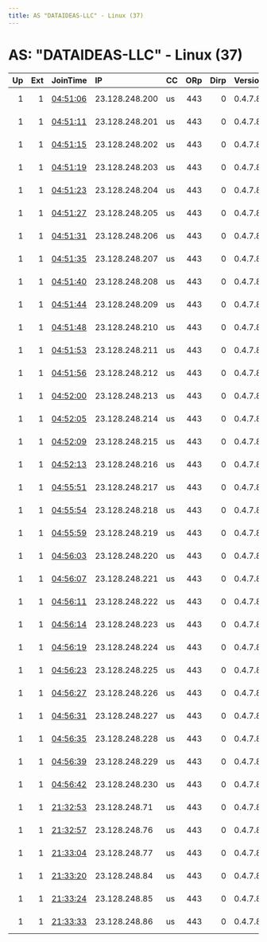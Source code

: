 ```yaml
---
title: AS "DATAIDEAS-LLC" - Linux (37)
---
```


# AS: "DATAIDEAS-LLC" - Linux (37)

|   Up |   Ext | JoinTime                                                                                              | IP             | CC   |   ORp |   Dirp | Version   | Contact                 | Nickname    |   eFamMembers |
|-----:|------:|:------------------------------------------------------------------------------------------------------|:---------------|:-----|------:|-------:|:----------|:------------------------|:------------|--------------:|
|    1 |     1 | [04:51:06](https://nusenu.github.io/OrNetStats/w/relay/2C1B5355D17339318B2B6D12EA85DF3DA887EC82.html) | 23.128.248.200 | us   |   443 |      0 | 0.4.7.8   | ContactInfo email:abuse | DataIdeas   |           109 |
|    1 |     1 | [04:51:11](https://nusenu.github.io/OrNetStats/w/relay/790DE60E442B2AFE1778E6478835E858AF9A61C6.html) | 23.128.248.201 | us   |   443 |      0 | 0.4.7.8   | ContactInfo email:abuse | DataIdeas   |           109 |
|    1 |     1 | [04:51:15](https://nusenu.github.io/OrNetStats/w/relay/7993D3278BF8FD760B30CA86993AE7F8815E42B9.html) | 23.128.248.202 | us   |   443 |      0 | 0.4.7.8   | ContactInfo email:abuse | DataIdeas   |           109 |
|    1 |     1 | [04:51:19](https://nusenu.github.io/OrNetStats/w/relay/6CA51BAB94849B9B93A5D0337231B408B4B53677.html) | 23.128.248.203 | us   |   443 |      0 | 0.4.7.8   | ContactInfo email:abuse | DataIdeas   |           109 |
|    1 |     1 | [04:51:23](https://nusenu.github.io/OrNetStats/w/relay/BA10ED2DD079ADF3EE7ED516ADE1AAB08F380F72.html) | 23.128.248.204 | us   |   443 |      0 | 0.4.7.8   | ContactInfo email:abuse | DataIdeas   |           109 |
|    1 |     1 | [04:51:27](https://nusenu.github.io/OrNetStats/w/relay/32929AE417301330ED76812681E2835D2854CB4B.html) | 23.128.248.205 | us   |   443 |      0 | 0.4.7.8   | ContactInfo email:abuse | DataIdeas   |           109 |
|    1 |     1 | [04:51:31](https://nusenu.github.io/OrNetStats/w/relay/F19D98419C87E36A0B307B85559238DC46C56316.html) | 23.128.248.206 | us   |   443 |      0 | 0.4.7.8   | ContactInfo email:abuse | DataIdeas   |           109 |
|    1 |     1 | [04:51:35](https://nusenu.github.io/OrNetStats/w/relay/DE27998C451749BAFF70350BFE2B456A9A51C6CF.html) | 23.128.248.207 | us   |   443 |      0 | 0.4.7.8   | ContactInfo email:abuse | DataIdeas   |           109 |
|    1 |     1 | [04:51:40](https://nusenu.github.io/OrNetStats/w/relay/7129150E7FC82ED926DAC66C1DDEA51C431A0546.html) | 23.128.248.208 | us   |   443 |      0 | 0.4.7.8   | ContactInfo email:abuse | DataIdeas   |           109 |
|    1 |     1 | [04:51:44](https://nusenu.github.io/OrNetStats/w/relay/36B215B78269CC48630BFDA29C32D122FD264F59.html) | 23.128.248.209 | us   |   443 |      0 | 0.4.7.8   | ContactInfo email:abuse | DataIdeas   |           109 |
|    1 |     1 | [04:51:48](https://nusenu.github.io/OrNetStats/w/relay/F76BEB8A4AC41BF83641E398802FE1ADA6D25310.html) | 23.128.248.210 | us   |   443 |      0 | 0.4.7.8   | ContactInfo email:abuse | DataIdeas   |           109 |
|    1 |     1 | [04:51:53](https://nusenu.github.io/OrNetStats/w/relay/6827E2773B8EB4B7860B7775A90BA9D58D47A3FA.html) | 23.128.248.211 | us   |   443 |      0 | 0.4.7.8   | ContactInfo email:abuse | DataIdeas   |           109 |
|    1 |     1 | [04:51:56](https://nusenu.github.io/OrNetStats/w/relay/F6FC059A5D1CA05CDBB824E854468C3FAB1E6F05.html) | 23.128.248.212 | us   |   443 |      0 | 0.4.7.8   | ContactInfo email:abuse | DataIdeas   |           109 |
|    1 |     1 | [04:52:00](https://nusenu.github.io/OrNetStats/w/relay/E987BDD1AA46DD42FABD8574FAD65A0F835EC30A.html) | 23.128.248.213 | us   |   443 |      0 | 0.4.7.8   | ContactInfo email:abuse | DataIdeas   |           109 |
|    1 |     1 | [04:52:05](https://nusenu.github.io/OrNetStats/w/relay/8B9ED525E7D9D2826E161CA7B44D21B169B9E11C.html) | 23.128.248.214 | us   |   443 |      0 | 0.4.7.8   | ContactInfo email:abuse | DataIdeas   |           109 |
|    1 |     1 | [04:52:09](https://nusenu.github.io/OrNetStats/w/relay/62229827FE1613003C0A2A8763D81C0B170FFAD9.html) | 23.128.248.215 | us   |   443 |      0 | 0.4.7.8   | ContactInfo email:abuse | DataIdeas   |           109 |
|    1 |     1 | [04:52:13](https://nusenu.github.io/OrNetStats/w/relay/A752B83AC8874575F3EAAAE7ACECD01A9E5E6ED7.html) | 23.128.248.216 | us   |   443 |      0 | 0.4.7.8   | ContactInfo email:abuse | DataIdeas   |           109 |
|    1 |     1 | [04:55:51](https://nusenu.github.io/OrNetStats/w/relay/8CFB16AF001A2A77E409EF051C0431D0524295E1.html) | 23.128.248.217 | us   |   443 |      0 | 0.4.7.8   | ContactInfo email:abuse | DataIdeas   |           109 |
|    1 |     1 | [04:55:54](https://nusenu.github.io/OrNetStats/w/relay/6057CEEB73847D286EF92AEED293EF0CD0DE25CC.html) | 23.128.248.218 | us   |   443 |      0 | 0.4.7.8   | ContactInfo email:abuse | DataIdeas   |           109 |
|    1 |     1 | [04:55:59](https://nusenu.github.io/OrNetStats/w/relay/C5B045D6FCA7D6C49CE53397590CDBC373978FC2.html) | 23.128.248.219 | us   |   443 |      0 | 0.4.7.8   | ContactInfo email:abuse | DataIdeas   |           109 |
|    1 |     1 | [04:56:03](https://nusenu.github.io/OrNetStats/w/relay/96EB238F3B93775494BA2DCA2E32682EBF3C9983.html) | 23.128.248.220 | us   |   443 |      0 | 0.4.7.8   | ContactInfo email:abuse | DataIdeas   |           109 |
|    1 |     1 | [04:56:07](https://nusenu.github.io/OrNetStats/w/relay/4630E4A7D08ABE611DAE5FE5A14411CB66E6EBD1.html) | 23.128.248.221 | us   |   443 |      0 | 0.4.7.8   | ContactInfo email:abuse | DataIdeas   |           109 |
|    1 |     1 | [04:56:11](https://nusenu.github.io/OrNetStats/w/relay/E85D80465FAE8D291AB892292F3EA0D6FB082351.html) | 23.128.248.222 | us   |   443 |      0 | 0.4.7.8   | ContactInfo email:abuse | DataIdeas   |           109 |
|    1 |     1 | [04:56:14](https://nusenu.github.io/OrNetStats/w/relay/02904C9AE8AC8EEB919F7D5C5EFE08B40363CB3A.html) | 23.128.248.223 | us   |   443 |      0 | 0.4.7.8   | ContactInfo email:abuse | DataIdeas   |           109 |
|    1 |     1 | [04:56:19](https://nusenu.github.io/OrNetStats/w/relay/42C514A179DC899E995194C5E170B928794F2A3F.html) | 23.128.248.224 | us   |   443 |      0 | 0.4.7.8   | ContactInfo email:abuse | DataIdeas   |           109 |
|    1 |     1 | [04:56:23](https://nusenu.github.io/OrNetStats/w/relay/E47C3471668EA7F174C3B293796544A917E0DCFC.html) | 23.128.248.225 | us   |   443 |      0 | 0.4.7.8   | ContactInfo email:abuse | DataIdeas   |           109 |
|    1 |     1 | [04:56:27](https://nusenu.github.io/OrNetStats/w/relay/F84769EE2D97B5380792AD20E7DD838DD5BAFF49.html) | 23.128.248.226 | us   |   443 |      0 | 0.4.7.8   | ContactInfo email:abuse | DataIdeas   |           109 |
|    1 |     1 | [04:56:31](https://nusenu.github.io/OrNetStats/w/relay/6610DC1AF7F4618F5BAFBCDCA8702772B2411B77.html) | 23.128.248.227 | us   |   443 |      0 | 0.4.7.8   | ContactInfo email:abuse | DataIdeas   |           109 |
|    1 |     1 | [04:56:35](https://nusenu.github.io/OrNetStats/w/relay/97940B9426464C24BCAB7079711C2A965800E4EC.html) | 23.128.248.228 | us   |   443 |      0 | 0.4.7.8   | ContactInfo email:abuse | DataIdeas   |           109 |
|    1 |     1 | [04:56:39](https://nusenu.github.io/OrNetStats/w/relay/894A6D5CB77A8CE771AA467ADCB11B44CDC10EEB.html) | 23.128.248.229 | us   |   443 |      0 | 0.4.7.8   | ContactInfo email:abuse | DataIdeas   |           109 |
|    1 |     1 | [04:56:42](https://nusenu.github.io/OrNetStats/w/relay/E6E4AD2DBC6DE39A35C33E9D0165C04AFF52CC90.html) | 23.128.248.230 | us   |   443 |      0 | 0.4.7.8   | ContactInfo email:abuse | DataIdeas   |           109 |
|    1 |     1 | [21:32:53](https://nusenu.github.io/OrNetStats/w/relay/11F7C7F7E39729927CE236DA1E3B6C2847F1445B.html) | 23.128.248.71  | us   |   443 |      0 | 0.4.7.8   | ContactInfo email:abuse | StormyCloud |           109 |
|    1 |     1 | [21:32:57](https://nusenu.github.io/OrNetStats/w/relay/DAE6051D5F17D86795952B8456FB885CE3E5E4C4.html) | 23.128.248.76  | us   |   443 |      0 | 0.4.7.8   | ContactInfo email:abuse | StormyCloud |           109 |
|    1 |     1 | [21:33:04](https://nusenu.github.io/OrNetStats/w/relay/7FA23AE026B91C558916ABC2DA9651C9C21711FF.html) | 23.128.248.77  | us   |   443 |      0 | 0.4.7.8   | ContactInfo email:abuse | StormyCloud |           109 |
|    1 |     1 | [21:33:20](https://nusenu.github.io/OrNetStats/w/relay/D20775E5FEE0D9BB15555F31AD70DA4C7D56D658.html) | 23.128.248.84  | us   |   443 |      0 | 0.4.7.8   | ContactInfo email:abuse | StormyCloud |           109 |
|    1 |     1 | [21:33:24](https://nusenu.github.io/OrNetStats/w/relay/5E795B19061F61A13B24887A14A1D81CF8DAD98F.html) | 23.128.248.85  | us   |   443 |      0 | 0.4.7.8   | ContactInfo email:abuse | StormyCloud |           109 |
|    1 |     1 | [21:33:33](https://nusenu.github.io/OrNetStats/w/relay/9D818A2B0996FBB5300FB97BDD8A71BD779D193F.html) | 23.128.248.86  | us   |   443 |      0 | 0.4.7.8   | ContactInfo email:abuse | StormyCloud |           109 |

